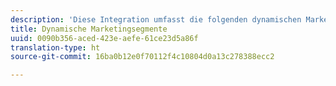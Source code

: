 ```yaml
---
description: 'Diese Integration umfasst die folgenden dynamischen Marketingsegmente '
title: Dynamische Marketingsegmente
uuid: 0090b356-aced-423e-aefe-61ce23d5a86f
translation-type: ht
source-git-commit: 16ba0b12e0f70112f4c10804d0a13c278388ecc2

---
```




